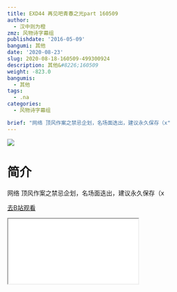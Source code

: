 ```yaml
---
title: EXD44 再见吧青春之光part 160509
author:
  - 汉中则为橙
zmz: 风物诗字幕组
publishdate: '2016-05-09'
bangumi: 其他
date: '2020-08-23'
slug: 2020-08-18-160509-499300924
description: 其他&#8226;160509
weight: -823.0
bangumis:
  - 其他
tags:
  - .na
categories:
  - 风物诗字幕组

brief: "网络 顶风作案之禁忌企划，名场面迭出，建议永久保存（x"
---
```

![](https://raw.githubusercontent.com/tcgriffith/owaraisite/master/static/tmpimg/6e4426c8e23971dddaf73aff3421653f09953237.jpg.480.jpg)
# 简介  
网络
顶风作案之禁忌企划，名场面迭出，建议永久保存（x  

[去B站观看](https://www.bilibili.com/video/av499300924/)
<div class ="resp-container"><iframe class="testiframe" src="//player.bilibili.com/player.html?aid=499300924"", scrolling="no", allowfullscreen="true" > </iframe></div> 
